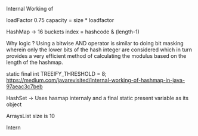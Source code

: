 Internal Working of 

loadFactor 0.75
capacity = size * loadfactor

HashMap -> 16 buckets 
index = hashcode & (length-1)

Why logic ?
Using a bitwise AND operator is similar to doing bit masking wherein only the lower bits of the hash integer are considered which in turn provides a very efficient method of calculating the modulus based on the length of the hashmap.

static final int TREEIFY_THRESHOLD = 8;
https://medium.com/javarevisited/internal-working-of-hashmap-in-java-97aeac3c7beb

HashSet -> Uses hasmap internaly and a final static present variable as its object

ArraysList size is 10 


Intern